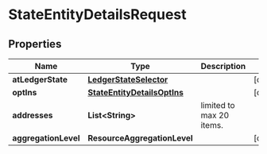 

# StateEntityDetailsRequest


## Properties

| Name | Type | Description | Notes |
|------------ | ------------- | ------------- | -------------|
|**atLedgerState** | [**LedgerStateSelector**](LedgerStateSelector.md) |  |  [optional] |
|**optIns** | [**StateEntityDetailsOptIns**](StateEntityDetailsOptIns.md) |  |  [optional] |
|**addresses** | **List&lt;String&gt;** | limited to max 20 items. |  |
|**aggregationLevel** | **ResourceAggregationLevel** |  |  [optional] |



